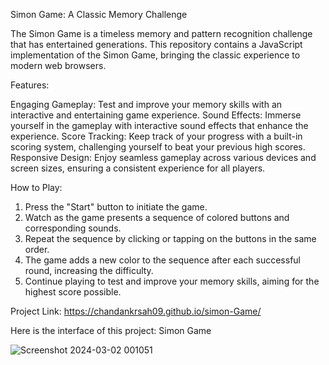 Simon Game: A Classic Memory Challenge

The Simon Game is a timeless memory and pattern recognition challenge that has entertained generations. This repository contains a JavaScript implementation of the Simon Game, bringing the classic experience to modern web browsers.

Features:

Engaging Gameplay: Test and improve your memory skills with an interactive and entertaining game experience.
Sound Effects: Immerse yourself in the gameplay with interactive sound effects that enhance the experience.
Score Tracking: Keep track of your progress with a built-in scoring system, challenging yourself to beat your previous high scores.
Responsive Design: Enjoy seamless gameplay across various devices and screen sizes, ensuring a consistent experience for all players.

How to Play:

1. Press the "Start" button to initiate the game.
2. Watch as the game presents a sequence of colored buttons and corresponding sounds.
3. Repeat the sequence by clicking or tapping on the buttons in the same order.
4. The game adds a new color to the sequence after each successful round, increasing the difficulty.
5. Continue playing to test and improve your memory skills, aiming for the highest score possible.

Project Link: https://chandankrsah09.github.io/simon-Game/

Here is the interface of this project: Simon Game

![Screenshot 2024-03-02 001051](https://github.com/chandankrsah09/simon-Game/assets/138473541/00ca5bf8-1447-4217-bcf5-8a691146831c)
